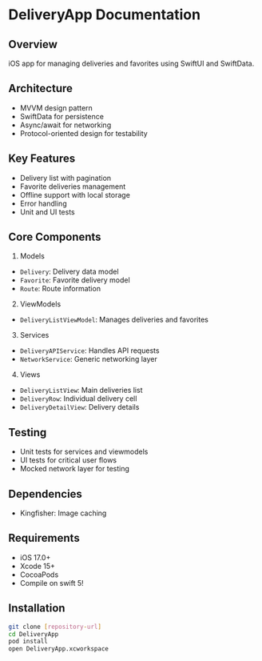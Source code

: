 # DeliveryApp Documentation

## Overview
iOS app for managing deliveries and favorites using SwiftUI and SwiftData.

## Architecture
- MVVM design pattern
- SwiftData for persistence
- Async/await for networking
- Protocol-oriented design for testability

## Key Features
- Delivery list with pagination
- Favorite deliveries management
- Offline support with local storage
- Error handling
- Unit and UI tests

## Core Components
1. Models
- `Delivery`: Delivery data model
- `Favorite`: Favorite delivery model
- `Route`: Route information

2. ViewModels 
- `DeliveryListViewModel`: Manages deliveries and favorites

3. Services
- `DeliveryAPIService`: Handles API requests
- `NetworkService`: Generic networking layer

4. Views
- `DeliveryListView`: Main deliveries list
- `DeliveryRow`: Individual delivery cell
- `DeliveryDetailView`: Delivery details

## Testing
- Unit tests for services and viewmodels
- UI tests for critical user flows
- Mocked network layer for testing

## Dependencies
- Kingfisher: Image caching

## Requirements
* iOS 17.0+
* Xcode 15+
* CocoaPods
* Compile on swift 5!

## Installation
```bash
git clone [repository-url]
cd DeliveryApp
pod install
open DeliveryApp.xcworkspace
